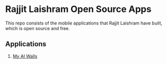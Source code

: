 # Rajjit Laishram Open Source Apps

This repo consists of the mobile applications that Rajjit Laishram have built, which is open source and free.

## Applications

1. [My AI Walls]("https://github.com/rajjitlai/rajjitlaishram-apps/tree/main/My%20AI%20Walls")
